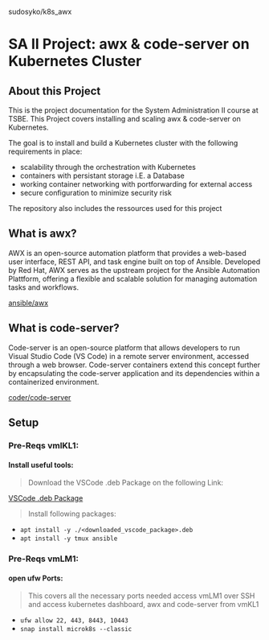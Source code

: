 sudosyko/k8s_awx
# SA II Project: awx & code-server on Kubernetes Cluster 

## About this Project 

This is the project documentation for the System Administration II course at TSBE. 
This Project covers installing and scaling awx & code-server on Kubernetes. 

The goal is to install and build a Kubernetes cluster with the following requirements in place:
* scalability through the orchestration with Kubernetes
* containers with persistant storage i.E. a Database
* working container networking with portforwarding for external access
* secure configuration to minimize security risk

The repository also includes the ressources used for this project


## What is awx?

AWX is an open-source automation platform that provides a web-based user interface, REST API, and task engine built on top of Ansible. Developed by Red Hat, AWX serves as the upstream project for the Ansible Automation Plattform, offering a flexible and scalable solution for managing automation tasks and workflows.

[ansible/awx](https://github.com/ansible/awx)


## What is code-server?

Code-server is an open-source platform that allows developers to run Visual Studio Code (VS Code) in a remote server environment, accessed through a web browser. Code-server containers extend this concept further by encapsulating the code-server application and its dependencies within a containerized environment.

[coder/code-server](https://github.com/coder/code-server)

## Setup

### Pre-Reqs vmlKL1:
#### Install useful tools:

> Download the VSCode .deb Package on the following Link:

[VSCode .deb Package](https://go.microsoft.com/fwlink/?LinkID=760868)

> Install following packages:
 * `apt install -y ./<downloaded_vscode_package>.deb`
 * `apt install -y tmux ansible`


### Pre-Reqs vmLM1:
#### open ufw Ports:

> This covers all the necessary ports needed access vmLM1 over SSH
and access kubernetes dashboard, awx and code-server from vmKL1

 * `ufw allow 22, 443, 8443, 10443`
 * `snap install microk8s --classic`



